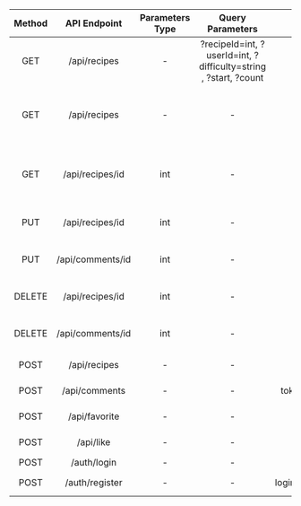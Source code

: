 

| Method | API Endpoint   | Parameters Type | Query Parameters |  Data |  Description |
|:-:|:-:|:-:|:-:|:-:|:-:|
| GET  |  /api/recipes |  - | ?recipeId=int, ?userId=int, ?difficulty=string , ?start, ?count | - | Return recipes of said parameters  |
| GET  |  /api/recipes |  - | - | - | Return all created recipes from database  |
| GET  |  /api/recipes/id |  int | - | - | Return a recipe of said ID from database  |	
| PUT | /api/recipes/id | int | - | token | Updates recipe of said ID |
| PUT | /api/comments/id | int | - | token | Updates comment of said ID |
| DELETE | /api/recipes/id | int | - | token | Deletes recipe of said ID |
| DELETE | /api/comments/id | int | - | token | Deletes comment of said ID |
| POST  | /api/recipes  | -  | -  | token, new recipe | Create new recipe  |
| POST  | /api/comments  | -  | -  | token, new comment, recipeId | Create new comment  |
| POST  | /api/favorite  | -  | -  | token, recipeId | Add to favorites |
| POST  | /api/like  | -  | -  | token, recipeId | Like an recipe |
| POST | /auth/login | - | - | login,password | Log in |
| POST | /auth/register | - | - | login,password,password2,email | Create new user |
